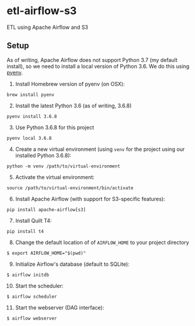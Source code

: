 # etl-airflow-s3

ETL using Apache Airflow and S3

## Setup

As of writing, Apache Airflow does not support Python 3.7 (my default install), so we need to install a local version of Python 3.6. We do this using [pyenv](https://github.com/pyenv/pyenv).

1. Install Homebrew version of pyenv (on OSX):

`brew install pyenv`

2. Install the latest Python 3.6 (as of writing, 3.6.8)

`pyenv install 3.6.8`

3. Use Python 3.6.8 for this project

`pyenv local 3.6.8`

4. Create a new virtual environment (using `venv` for the project using our installed Python 3.6.8):

`python -m venv /path/to/virtual-environment`

5. Activate the virtual environment:

`source /path/to/virtual-environment/bin/activate`

6. Install Apache Airflow (with support for S3-specific features):

`pip install apache-airflow[s3]`

7. Install Quilt T4:

`pip install t4`

8. Change the default location of of `AIRFLOW_HOME` to your project directory

`$ export AIRFLOW_HOME="$(pwd)"`

9. Initialize Airflow's database (default to SQLite):

`$ airflow initdb`

10. Start the scheduler:

`$ airflow scheduler`

11. Start the webserver (DAG interface):

`$ airflow webserver`
